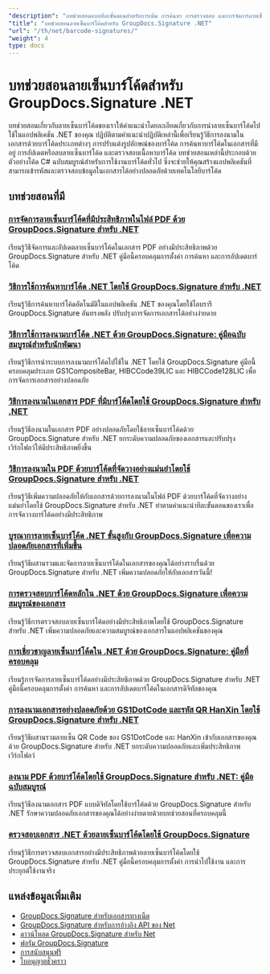 ```yaml
---
"description": "บทช่วยสอนแบบทีละขั้นตอนสำหรับการเพิ่ม การค้นหา การตรวจสอบ และการจัดการลายเซ็นบาร์โค้ดในเอกสารโดยใช้ GroupDocs.Signature สำหรับ .NET"
"title": "บทช่วยสอนลายเซ็นบาร์โค้ดสำหรับ GroupDocs.Signature .NET"
"url": "/th/net/barcode-signatures/"
"weight": 4
type: docs
---
```

# บทช่วยสอนลายเซ็นบาร์โค้ดสำหรับ GroupDocs.Signature .NET

บทช่วยสอนเกี่ยวกับลายเซ็นบาร์โค้ดของเราให้คำแนะนำโดยละเอียดเกี่ยวกับการนำลายเซ็นบาร์โค้ดไปใช้ในแอปพลิเคชัน .NET ของคุณ ปฏิบัติตามคำแนะนำปฏิบัติเหล่านี้เพื่อเรียนรู้วิธีการลงนามในเอกสารด้วยบาร์โค้ดประเภทต่างๆ การปรับแต่งรูปลักษณ์ของบาร์โค้ด การค้นหาบาร์โค้ดในเอกสารที่มีอยู่ การอัปเดตหรือลบลายเซ็นบาร์โค้ด และตรวจสอบเนื้อหาบาร์โค้ด บทช่วยสอนเหล่านี้ประกอบด้วยตัวอย่างโค้ด C# ฉบับสมบูรณ์สำหรับการใช้งานบาร์โค้ดทั่วไป ซึ่งจะช่วยให้คุณสร้างแอปพลิเคชันที่สามารถเข้ารหัสและตรวจสอบข้อมูลในเอกสารได้อย่างปลอดภัยด้วยเทคโนโลยีบาร์โค้ด

## บทช่วยสอนที่มี

### [การจัดการลายเซ็นบาร์โค้ดที่มีประสิทธิภาพในไฟล์ PDF ด้วย GroupDocs.Signature สำหรับ .NET](./groupdocs-signature-barcode-management-pdf/)
เรียนรู้วิธีจัดการและอัปเดตลายเซ็นบาร์โค้ดในเอกสาร PDF อย่างมีประสิทธิภาพด้วย GroupDocs.Signature สำหรับ .NET คู่มือนี้ครอบคลุมการตั้งค่า การค้นหา และการอัปเดตบาร์โค้ด

### [วิธีการใช้การค้นหาบาร์โค้ด .NET โดยใช้ GroupDocs.Signature สำหรับ .NET](./net-barcode-search-groupdocs-signature-implementation/)
เรียนรู้วิธีการค้นหาบาร์โค้ดอัตโนมัติในแอปพลิเคชัน .NET ของคุณโดยใช้ไลบรารี GroupDocs.Signature อันทรงพลัง ปรับปรุงการจัดการเอกสารได้อย่างง่ายดาย

### [วิธีการใช้การลงนามบาร์โค้ด .NET ด้วย GroupDocs.Signature: คู่มือฉบับสมบูรณ์สำหรับนักพัฒนา](./implement-dotnet-barcode-signing-groupdocs-signature/)
เรียนรู้วิธีการนำระบบการลงนามบาร์โค้ดไปใช้ใน .NET โดยใช้ GroupDocs.Signature คู่มือนี้ครอบคลุมประเภท GS1CompositeBar, HIBCCode39LIC และ HIBCCode128LIC เพื่อการจัดการเอกสารอย่างปลอดภัย

### [วิธีการลงนามในเอกสาร PDF ที่มีบาร์โค้ดโดยใช้ GroupDocs.Signature สำหรับ .NET](./sign-pdf-barcode-groupdocs-signature-dotnet/)
เรียนรู้วิธีลงนามในเอกสาร PDF อย่างปลอดภัยโดยใช้ลายเซ็นบาร์โค้ดด้วย GroupDocs.Signature สำหรับ .NET ยกระดับความปลอดภัยของเอกสารและปรับปรุงเวิร์กโฟลว์ให้มีประสิทธิภาพยิ่งขึ้น

### [วิธีการลงนามใน PDF ด้วยบาร์โค้ดที่จัดวางอย่างแม่นยำโดยใช้ GroupDocs.Signature สำหรับ .NET](./sign-pdf-barcode-positioned-groupdocs-signature/)
เรียนรู้วิธีเพิ่มความปลอดภัยให้กับเอกสารด้วยการลงนามในไฟล์ PDF ด้วยบาร์โค้ดที่จัดวางอย่างแม่นยำโดยใช้ GroupDocs.Signature สำหรับ .NET ทำตามคำแนะนำทีละขั้นตอนของเราเพื่อการจัดวางบาร์โค้ดอย่างมีประสิทธิภาพ

### [บูรณาการลายเซ็นบาร์โค้ด .NET ขั้นสูงกับ GroupDocs.Signature เพื่อความปลอดภัยเอกสารที่เพิ่มขึ้น](./net-barcode-signature-groupdocs-signature/)
เรียนรู้วิธีผสานรวมและจัดการลายเซ็นบาร์โค้ดในเอกสารของคุณได้อย่างราบรื่นด้วย GroupDocs.Signature สำหรับ .NET เพิ่มความปลอดภัยให้กับเอกสารวันนี้!

### [การตรวจสอบบาร์โค้ดหลักใน .NET ด้วย GroupDocs.Signature เพื่อความสมบูรณ์ของเอกสาร](./master-barcode-verification-groupdocs-signature-dotnet/)
เรียนรู้วิธีการตรวจสอบลายเซ็นบาร์โค้ดอย่างมีประสิทธิภาพโดยใช้ GroupDocs.Signature สำหรับ .NET เพิ่มความปลอดภัยและความสมบูรณ์ของเอกสารในแอปพลิเคชันของคุณ

### [การเชี่ยวชาญลายเซ็นบาร์โค้ดใน .NET ด้วย GroupDocs.Signature: คู่มือที่ครอบคลุม](./master-barcode-signatures-groupdocs-dotnet/)
เรียนรู้การจัดการลายเซ็นบาร์โค้ดอย่างมีประสิทธิภาพด้วย GroupDocs.Signature สำหรับ .NET คู่มือนี้ครอบคลุมการตั้งค่า การค้นหา และการอัปเดตบาร์โค้ดในเอกสารดิจิทัลของคุณ

### [การลงนามเอกสารอย่างปลอดภัยด้วย GS1DotCode และรหัส QR HanXin โดยใช้ GroupDocs.Signature สำหรับ .NET](./sign-documents-gs1dotcode-hanxin-qr-groupdocs-signature-dotnet/)
เรียนรู้วิธีผสานรวมลายเซ็น QR Code ของ GS1DotCode และ HanXin เข้ากับเอกสารของคุณด้วย GroupDocs.Signature สำหรับ .NET ยกระดับความปลอดภัยและเพิ่มประสิทธิภาพเวิร์กโฟลว์

### [ลงนาม PDF ด้วยบาร์โค้ดโดยใช้ GroupDocs.Signature สำหรับ .NET: คู่มือฉบับสมบูรณ์](./sign-pdf-barcode-groupdocs-signature-net/)
เรียนรู้วิธีลงนามเอกสาร PDF แบบดิจิทัลโดยใช้บาร์โค้ดด้วย GroupDocs.Signature สำหรับ .NET รักษาความปลอดภัยเอกสารของคุณได้อย่างง่ายดายด้วยบทช่วยสอนที่ครอบคลุมนี้

### [ตรวจสอบเอกสาร .NET ด้วยลายเซ็นบาร์โค้ดโดยใช้ GroupDocs.Signature](./verify-dotnet-documents-barcode-signatures-groupdocs/)
เรียนรู้วิธีการตรวจสอบเอกสารอย่างมีประสิทธิภาพด้วยลายเซ็นบาร์โค้ดโดยใช้ GroupDocs.Signature สำหรับ .NET คู่มือนี้ครอบคลุมการตั้งค่า การนำไปใช้งาน และการประยุกต์ใช้งานจริง

## แหล่งข้อมูลเพิ่มเติม

- [GroupDocs.Signature สำหรับเอกสารทางเน็ต](https://docs.groupdocs.com/signature/net/)
- [GroupDocs.Signature สำหรับการอ้างอิง API ของ Net](https://reference.groupdocs.com/signature/net/)
- [ดาวน์โหลด GroupDocs.Signature สำหรับ Net](https://releases.groupdocs.com/signature/net/)
- [ฟอรัม GroupDocs.Signature](https://forum.groupdocs.com/c/signature)
- [การสนับสนุนฟรี](https://forum.groupdocs.com/)
- [ใบอนุญาตชั่วคราว](https://purchase.groupdocs.com/temporary-license/)